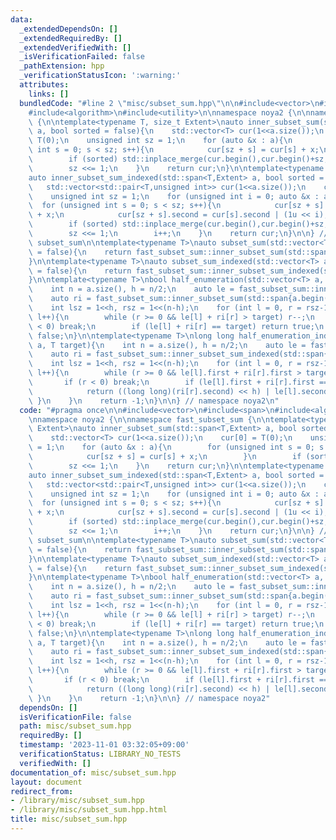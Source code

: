 ```yaml
---
data:
  _extendedDependsOn: []
  _extendedRequiredBy: []
  _extendedVerifiedWith: []
  _isVerificationFailed: false
  _pathExtension: hpp
  _verificationStatusIcon: ':warning:'
  attributes:
    links: []
  bundledCode: "#line 2 \"misc/subset_sum.hpp\"\n\n#include<vector>\n#include<span>\n\
    #include<algorithm>\n#include<utility>\n\nnamespace noya2 {\n\nnamespace fast_subset_sum\
    \ {\n\ntemplate<typename T, size_t Extent>\nauto inner_subset_sum(std::span<T,Extent>\
    \ a, bool sorted = false){\n    std::vector<T> cur(1<<a.size());\n    cur[0] =\
    \ T(0);\n    unsigned int sz = 1;\n    for (auto &x : a){\n        for (unsigned\
    \ int s = 0; s < sz; s++){\n            cur[sz + s] = cur[s] + x;\n        }\n\
    \        if (sorted) std::inplace_merge(cur.begin(),cur.begin()+sz,cur.begin()+sz*2);\n\
    \        sz <<= 1;\n    }\n    return cur;\n}\n\ntemplate<typename T, size_t Extent>\n\
    auto inner_subset_sum_indexed(std::span<T,Extent> a, bool sorted = false){\n \
    \   std::vector<std::pair<T,unsigned int>> cur(1<<a.size());\n    cur[0] = {T(0),0u};\n\
    \    unsigned int sz = 1;\n    for (unsigned int i = 0; auto &x : a){\n      \
    \  for (unsigned int s = 0; s < sz; s++){\n            cur[sz + s].first = cur[s].first\
    \ + x;\n            cur[sz + s].second = cur[s].second | (1u << i);\n        }\n\
    \        if (sorted) std::inplace_merge(cur.begin(),cur.begin()+sz,cur.begin()+sz*2);\n\
    \        sz <<= 1;\n        i++;\n    }\n    return cur;\n}\n\n} // namespace\
    \ subset_sum\n\ntemplate<typename T>\nauto subset_sum(std::vector<T> a, bool sorted\
    \ = false){\n    return fast_subset_sum::inner_subset_sum(std::span{a},sorted);\n\
    }\n\ntemplate<typename T>\nauto subset_sum_indexed(std::vector<T> a, bool sorted\
    \ = false){\n    return fast_subset_sum::inner_subset_sum_indexed(std::span{a},sorted);\n\
    }\n\ntemplate<typename T>\nbool half_enumeration(std::vector<T> a, T target){\n\
    \    int n = a.size(), h = n/2;\n    auto le = fast_subset_sum::inner_subset_sum(std::span{a.begin(),a.begin()+h},true);\n\
    \    auto ri = fast_subset_sum::inner_subset_sum(std::span{a.begin()+h,a.end()},true);\n\
    \    int lsz = 1<<h, rsz = 1<<(n-h);\n    for (int l = 0, r = rsz-1; l < lsz;\
    \ l++){\n        while (r >= 0 && le[l] + ri[r] > target) r--;\n        if (r\
    \ < 0) break;\n        if (le[l] + ri[r] == target) return true;\n    }\n    return\
    \ false;\n}\n\ntemplate<typename T>\nlong long half_enumeration_indexed(std::vector<T>\
    \ a, T target){\n    int n = a.size(), h = n/2;\n    auto le = fast_subset_sum::inner_subset_sum_indexed(std::span{a.begin(),a.begin()+h},true);\n\
    \    auto ri = fast_subset_sum::inner_subset_sum_indexed(std::span{a.begin()+h,a.end()},true);\n\
    \    int lsz = 1<<h, rsz = 1<<(n-h);\n    for (int l = 0, r = rsz-1; l < lsz;\
    \ l++){\n        while (r >= 0 && le[l].first + ri[r].first > target) r--;\n \
    \       if (r < 0) break;\n        if (le[l].first + ri[r].first == target){\n\
    \            return ((long long)(ri[r].second) << h) | le[l].second;\n       \
    \ }\n    }\n    return -1;\n}\n\n} // namespace noya2\n"
  code: "#pragma once\n\n#include<vector>\n#include<span>\n#include<algorithm>\n#include<utility>\n\
    \nnamespace noya2 {\n\nnamespace fast_subset_sum {\n\ntemplate<typename T, size_t\
    \ Extent>\nauto inner_subset_sum(std::span<T,Extent> a, bool sorted = false){\n\
    \    std::vector<T> cur(1<<a.size());\n    cur[0] = T(0);\n    unsigned int sz\
    \ = 1;\n    for (auto &x : a){\n        for (unsigned int s = 0; s < sz; s++){\n\
    \            cur[sz + s] = cur[s] + x;\n        }\n        if (sorted) std::inplace_merge(cur.begin(),cur.begin()+sz,cur.begin()+sz*2);\n\
    \        sz <<= 1;\n    }\n    return cur;\n}\n\ntemplate<typename T, size_t Extent>\n\
    auto inner_subset_sum_indexed(std::span<T,Extent> a, bool sorted = false){\n \
    \   std::vector<std::pair<T,unsigned int>> cur(1<<a.size());\n    cur[0] = {T(0),0u};\n\
    \    unsigned int sz = 1;\n    for (unsigned int i = 0; auto &x : a){\n      \
    \  for (unsigned int s = 0; s < sz; s++){\n            cur[sz + s].first = cur[s].first\
    \ + x;\n            cur[sz + s].second = cur[s].second | (1u << i);\n        }\n\
    \        if (sorted) std::inplace_merge(cur.begin(),cur.begin()+sz,cur.begin()+sz*2);\n\
    \        sz <<= 1;\n        i++;\n    }\n    return cur;\n}\n\n} // namespace\
    \ subset_sum\n\ntemplate<typename T>\nauto subset_sum(std::vector<T> a, bool sorted\
    \ = false){\n    return fast_subset_sum::inner_subset_sum(std::span{a},sorted);\n\
    }\n\ntemplate<typename T>\nauto subset_sum_indexed(std::vector<T> a, bool sorted\
    \ = false){\n    return fast_subset_sum::inner_subset_sum_indexed(std::span{a},sorted);\n\
    }\n\ntemplate<typename T>\nbool half_enumeration(std::vector<T> a, T target){\n\
    \    int n = a.size(), h = n/2;\n    auto le = fast_subset_sum::inner_subset_sum(std::span{a.begin(),a.begin()+h},true);\n\
    \    auto ri = fast_subset_sum::inner_subset_sum(std::span{a.begin()+h,a.end()},true);\n\
    \    int lsz = 1<<h, rsz = 1<<(n-h);\n    for (int l = 0, r = rsz-1; l < lsz;\
    \ l++){\n        while (r >= 0 && le[l] + ri[r] > target) r--;\n        if (r\
    \ < 0) break;\n        if (le[l] + ri[r] == target) return true;\n    }\n    return\
    \ false;\n}\n\ntemplate<typename T>\nlong long half_enumeration_indexed(std::vector<T>\
    \ a, T target){\n    int n = a.size(), h = n/2;\n    auto le = fast_subset_sum::inner_subset_sum_indexed(std::span{a.begin(),a.begin()+h},true);\n\
    \    auto ri = fast_subset_sum::inner_subset_sum_indexed(std::span{a.begin()+h,a.end()},true);\n\
    \    int lsz = 1<<h, rsz = 1<<(n-h);\n    for (int l = 0, r = rsz-1; l < lsz;\
    \ l++){\n        while (r >= 0 && le[l].first + ri[r].first > target) r--;\n \
    \       if (r < 0) break;\n        if (le[l].first + ri[r].first == target){\n\
    \            return ((long long)(ri[r].second) << h) | le[l].second;\n       \
    \ }\n    }\n    return -1;\n}\n\n} // namespace noya2"
  dependsOn: []
  isVerificationFile: false
  path: misc/subset_sum.hpp
  requiredBy: []
  timestamp: '2023-11-01 03:32:05+09:00'
  verificationStatus: LIBRARY_NO_TESTS
  verifiedWith: []
documentation_of: misc/subset_sum.hpp
layout: document
redirect_from:
- /library/misc/subset_sum.hpp
- /library/misc/subset_sum.hpp.html
title: misc/subset_sum.hpp
---
```

